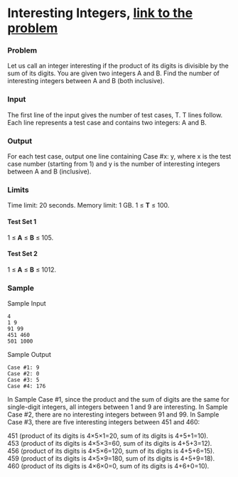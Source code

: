 # Interesting Integers, [link to the problem](https://codingcompetitions.withgoogle.com/kickstart/round/00000000008cb33e/00000000009e73ea#problem)

### Problem
Let us call an integer interesting if the product of its digits is divisible by the sum of its digits. 
You are given two integers A and B. Find the number of interesting integers between A and B (both inclusive).

### Input
The first line of the input gives the number of test cases, T. T lines follow.
Each line represents a test case and contains two integers: A and B.

### Output
For each test case, output one line containing Case #x: y, where x is the test case number (starting from 1) 
and y is the number of interesting integers between A and B (inclusive).

### Limits
Time limit: 20 seconds.
Memory limit: 1 GB.
1 ≤ **T** ≤ 100.
#### Test Set 1
1 ≤ **A** ≤ **B** ≤ 105.
#### Test Set 2
1 ≤ **A** ≤ **B** ≤ 1012.

### Sample

Sample Input
```
4
1 9
91 99
451 460
501 1000
```

Sample Output
```
Case #1: 9
Case #2: 0
Case #3: 5
Case #4: 176
```

In Sample Case #1, since the product and the sum of digits are the same for single-digit integers, 
all integers between 1 and 9 are interesting.
In Sample Case #2, there are no interesting integers between 91 and 99.
In Sample Case #3, there are five interesting integers between 451 and 460:

451 (product of its digits is 4×5×1=20, sum of its digits is 4+5+1=10).  
453 (product of its digits is 4×5×3=60, sum of its digits is 4+5+3=12).  
456 (product of its digits is 4×5×6=120, sum of its digits is 4+5+6=15).  
459 (product of its digits is 4×5×9=180, sum of its digits is 4+5+9=18).  
460 (product of its digits is 4×6×0=0, sum of its digits is 4+6+0=10).  
